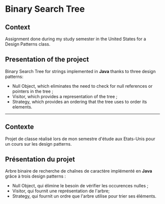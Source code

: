 # Binary Search Tree

## Context

Assignment done during my study semester in the United States for a Design Patterns class.

## Presentation of the project

Binary Search Tree for strings implemented in **Java** thanks to three design patterns:
- Null Object, which eliminates the need to check for null references or pointers in the tree ;
- Visitor, which provides a representation of the tree ;
- Strategy, which provides an ordering that the tree uses to order its elements.

___


## Contexte

Projet de classe réalisé lors de mon semestre d'étude aux Etats-Unis pour un cours sur les design patterns.

## Présentation du projet

Arbre binaire de recherche de chaînes de caractère implémenté en **Java** grâce à trois design patterns :
- Null Object, qui élimine le besoin de vérifier les occurences nulles ;
- Visitor, qui fournit une représentation de l'arbre;
- Strategy, qui fournit un ordre que l'arbre utilise pour trier ses éléments.



